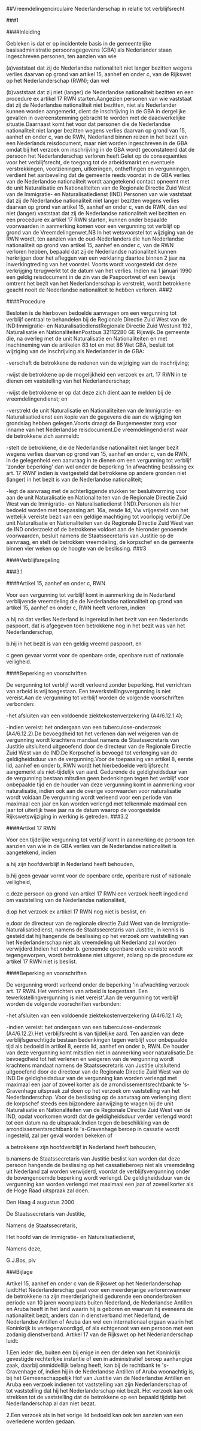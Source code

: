 <meta http-equiv='Content-Type' content='text/html; charset=utf-8' />

##Vreemdelingencirculaire Nederlanderschap in relatie tot verblijfsrecht

###1 

####Inleiding

Gebleken is dat er op incidentele basis in de gemeentelijke basisadministratie persoonsgegevens (GBA) als Nederlander staan ingeschreven personen, ten aanzien van wie

(a)vaststaat dat zij de Nederlandse nationaliteit niet langer bezitten wegens verlies daarvan op grond van artikel 15, aanhef en onder c, van de Rijkswet op het Nederlanderschap (RWN); dan wel

(b)vaststaat dat zij niet (langer) de Nederlandse nationaliteit bezitten en een procedure ex artikel 17 RWN starten.Aangezien personen van wie vaststaat dat zij de Nederlandse nationaliteit niet bezitten, niet als Nederlander kunnen worden aangemerkt, dient de inschrijving in de GBA in dergelijke gevallen in overeenstemming gebracht te worden met de daadwerkelijke situatie.Daarnaast komt het voor dat personen die de Nederlandse nationaliteit niet langer bezitten wegens verlies daarvan op grond van 15, aanhef en onder c, van de RWN, Nederland binnen reizen in het bezit van een Nederlands reisdocument, maar niet worden ingeschreven in de GBA omdat bij het verzoek om inschrijving in de GBA wordt geconstateerd dat de persoon het Nederlanderschap verloren heeft.Gelet op de consequenties voor het verblijfsrecht, de toegang tot de arbeidsmarkt en eventuele verstrekkingen, voorzieningen, uitkeringen, ontheffingen en vergunningen, verdient het aanbeveling dat de gemeente reeds voordat in de GBA verlies van de Nederlandse nationaliteit wordt aangetekend contact opneemt met de unit Naturalisatie en Nationaliteiten van de Regionale Directie Zuid West van de Immigratie- en Naturalisatiedienst (IND).Personen van wie vaststaat dat zij de Nederlandse nationaliteit niet langer bezitten wegens verlies daarvan op grond van artikel 15, aanhef en onder c, van de RWN, dan wel niet (langer) vaststaat dat zij de Nederlandse nationaliteit wel bezitten en een procedure ex artikel 17 RWN starten, kunnen onder bepaalde voorwaarden in aanmerking komen voor een vergunning tot verblijf op grond van de Vreemdelingenwet.NB In het wetsvoorstel tot wijziging van de RWN wordt, ten aanzien van de oud-Nederlanders die hun Nederlandse nationaliteit op grond van artikel 15, aanhef en onder c, van de RWN verloren hebben, bepaald dat zij de Nederlandse nationaliteit kunnen herkrijgen door het afleggen van een verklaring daartoe binnen 2 jaar na inwerkingtreding van het voorstel. Voorts wordt voorgesteld dat deze verkrijging terugwerkt tot de datum van het verlies. Indien na 1 januari 1990 een geldig reisdocument in de zin van de Paspoortwet of een bewijs omtrent het bezit van het Nederlanderschap is verstrekt, wordt betrokkene geacht nooit de Nederlandse nationaliteit te hebben verloren. 
###2 

####Procedure

Besloten is de hierboven bedoelde aanvragen om een vergunning tot verblijf centraal te behandelen bij de Regionale Directie Zuid West van de IND:Immigratie- en NaturalisatiedienstRegionale Directie Zuid Westunit 192, Naturalisatie en NationaliteitenPostbus 32112280 GE Rijswijk.De gemeente die, na overleg met de unit Naturalisatie en Nationaliteiten en met inachtneming van de artikelen 83 tot en met 86 Wet GBA, besluit tot wijziging van de inschrijving als Nederlander in de GBA:

-verschaft de betrokkene de redenen van de wijziging van de inschrijving;

-wijst de betrokkene op de mogelijkheid een verzoek ex art. 17 RWN in te dienen om vaststelling van het Nederlanderschap;

-wijst de betrokkene er op dat deze zich dient aan te melden bij de vreemdelingendienst; en

-verstrekt de unit Naturalisatie en Nationaliteiten van de Immigratie- en Naturalisatiedienst een kopie van de gegevens die aan de wijziging ten grondslag hebben gelegen.Voorts draagt de Burgemeester zorg voor inname van het Nederlandse reisdocument.De vreemdelingendienst waar de betrokkene zich aanmeldt:

-stelt de betrokkene, die de Nederlandse nationaliteit niet langer bezit wegens verlies daarvan op grond van 15, aanhef en onder c, van de RWN, in de gelegenheid een aanvraag in te dienen om een vergunning tot verblijf 'zonder beperking' dan wel onder de beperking 'in afwachting beslissing ex art. 17 RWN' indien is vastgesteld dat betrokkene op andere gronden niet (langer) in het bezit is van de Nederlandse nationaliteit;

-legt de aanvraag met de achterliggende stukken ter besluitvorming voor aan de unit Naturalisatie en Nationaliteiten van de Regionale Directie Zuid West van de Immigratie- en Naturalisatiedienst (IND).Personen als hier bedoeld worden met toepassing art. 16a, zesde lid, Vw vrijgesteld van het wettelijk vereiste bezit van een geldige machtiging tot voorlopig verblijf.De unit Naturalisatie en Nationaliteiten van de Regionale Directie Zuid West van de IND onderzoekt of de betrokkene voldoet aan de hieronder genoemde voorwaarden, besluit namens de Staatssecretaris van Justitie op de aanvraag, en stelt de betrokken vreemdeling, de korpschef en de gemeente binnen vier weken op de hoogte van de beslissing. 
###3 

####Verblijfsregeling

###3.1 

####Artikel 15, aanhef en onder c, RWN

Voor een vergunning tot verblijf komt in aanmerking de in Nederland verblijvende vreemdeling die de Nederlandse nationaliteit op grond van artikel 15, aanhef en onder c, RWN heeft verloren, indien

a.hij na dat verlies Nederland is ingereisd in het bezit van een Nederlands paspoort, dat is afgegeven toen betrokkene nog in het bezit was van het Nederlanderschap,

b.hij in het bezit is van een geldig vreemd paspoort, en

c.geen gevaar vormt voor de openbare orde, openbare rust of nationale veiligheid. 

####Beperking en voorschriften

De vergunning tot verblijf wordt verleend zonder beperking. Het verrichten van arbeid is vrij toegestaan. Een tewerkstellingsvergunning is niet vereist.Aan de vergunning tot verblijf worden de volgende voorschriften verbonden:

-het afsluiten van een voldoende ziektekostenverzekering (A4/6.12.1.4);

-indien vereist: het ondergaan van een tuberculose-onderzoek (A4/6.12.2).De bevoegdheid tot het verlenen dan wel weigeren van de vergunning wordt krachtens mandaat namens de Staatssecretaris van Justitie uitsluitend uitgeoefend door de directeur van de Regionale Directie Zuid West van de IND.De Korpschef is bevoegd tot verlenging van de geldigheidsduur van de vergunning.Voor de toepassing van artikel 8, eerste lid, aanhef en onder b, RWN wordt het hierbedoelde verblijfsrecht aangemerkt als niet-tijdelijk van aard. Gedurende de geldigheidsduur van de vergunning bestaan mitsdien geen bedenkingen tegen het verblijf voor onbepaalde tijd en de houder van deze vergunning komt in aanmerking voor naturalisatie, indien ook aan de overige voorwaarden voor naturalisatie wordt voldaan.De vergunning wordt verleend voor een periode van maximaal een jaar en kan worden verlengd met telkenmale maximaal een jaar tot uiterlijk twee jaar na de datum waarop de voorgestelde Rijkswetswijziging in werking is getreden. 
###3.2 

####Artikel 17 RWN

Voor een tijdelijke vergunning tot verblijf komt in aanmerking de persoon ten aanzien van wie in de GBA verlies van de Nederlandse nationaliteit is aangetekend, indien

a.hij zijn hoofdverblijf in Nederland heeft behouden,

b.hij geen gevaar vormt voor de openbare orde, openbare rust of nationale veiligheid,

c.deze persoon op grond van artikel 17 RWN een verzoek heeft ingediend om vaststelling van de Nederlandse nationaliteit,

d.op het verzoek ex artikel 17 RWN nog niet is beslist, en

e.door de directeur van de regionale directie Zuid West van de Immigratie- Naturalisatiedienst, namens de Staatssecretaris van Justitie, in kennis is gesteld dat hij hangende de beslissing op het verzoek om vaststelling van het Nederlanderschap niet als vreemdeling uit Nederland zal worden verwijderd.Indien het onder b. genoemde openbare orde vereiste wordt tegengeworpen, wordt betrokkene niet uitgezet, zolang op de procedure ex artikel 17 RWN niet is beslist. 

####Beperking en voorschriften

De vergunning wordt verleend onder de beperking 'in afwachting verzoek art. 17 RWN. Het verrichten van arbeid is toegestaan. Een tewerkstellingvergunning is niet vereist'.Aan de vergunning tot verblijf worden de volgende voorschriften verbonden:

-het afsluiten van een voldoende ziektekostenverzekering (A4/6.12.1.4);

-indien vereist: het ondergaan van een tuberculose-onderzoek (A4/6.12.2).Het verblijfsrecht is van tijdelijke aard. Ten aanzien van deze verblijfsgerechtigde bestaan bedenkingen tegen verblijf voor onbepaalde tijd als bedoeld in artikel 8, eerste lid, aanhef en onder b, RWN. De houder van deze vergunning komt mitsdien niet in aanmerking voor naturalisatie.De bevoegdheid tot het verlenen en weigeren van de vergunning wordt krachtens mandaat namens de Staatssecretaris van Justitie uitsluitend uitgeoefend door de directeur van de Regionale Directie Zuid West van de IND.De geldigheidsduur van de vergunning kan worden verlengd met maximaal een jaar of zoveel korter als de arrondissementsrechtbank te 's-Gravenhage uitspraak zal doen op het verzoek om vaststelling van het Nederlanderschap. Voor de beslissing op de aanvraag om verlenging dient de korpschef steeds een bijzondere aanwijzing te vragen bij de unit Naturalisatie en Nationaliteiten van de Regionale Directie Zuid West van de IND, opdat voorkomen wordt dat de geldigheidsduur verder verlengd wordt tot een datum na de uitspraak.Indien tegen de beschikking van de arrondissementsrechtbank te 's-Gravenhage beroep in cassatie wordt ingesteld, zal per geval worden bekeken of

a.betrokkene zijn hoofdverblijf in Nederland heeft behouden,

b.namens de Staatssecretaris van Justitie beslist kan worden dat deze persoon hangende de beslissing op het cassatieberoep niet als vreemdeling uit Nederland zal worden verwijderd, voordat de verblijfsvergunning onder de bovengenoemde beperking wordt verlengd. De geldigheidsduur van de vergunning kan worden verlengd met maximaal een jaar of zoveel korter als de Hoge Raad uitspraak zal doen.

Den Haag
4 augustus 2000

De 
Staatssecretaris van Justitie, 

Namens de Staatssecretaris,

Het 
hoofd van de Immigratie- en Naturalisatiedienst,

Namens deze,

G.J.Bos, plv

###Bijlage 

Artikel 15, aanhef en onder c van de Rijkswet op het Nederlanderschap luidt:Het Nederlanderschap gaat voor een meerderjarige verloren:wanneer de betrokkene na zijn meerderjarigheid gedurende een ononderbroken periode van 10 jaren woonplaats buiten Nederland, de Nederlandse Antillen en Aruba heeft in het land waarin hij is geboren en waarvan hij eveneens de nationaliteit bezit, anders dan in dienstverband met Nederland, de Nederlandse Antillen of Aruba dan wel een internationaal orgaan waarin het Koninkrijk is vertegenwoordigd, of als echtgenoot van een persoon met een zodanig dienstverband. Artikel 17 van de Rijkswet op het Nederlanderschap luidt:

1.Een ieder die, buiten een bij enige in een der delen van het Koninkrijk gevestigde rechterlijke instantie of een in administratief beroep aanhangige zaak, daarbij onmiddellijk belang heeft, kan bij de rechtbank te 's-Gravenhage of, indien hij in de Nederlandse Antillen of Aruba woonachtig is, bij het Gemeenschappelijk Hof van Justitie van de Nederlandse Antillen en Aruba een verzoek indienen tot vaststelling van zijn Nederlanderschap of tot vaststelling dat hij het Nederlanderschap niet bezit. Het verzoek kan ook strekken tot de vaststelling dat de betrokkene op een bepaald tijdstip het Nederlanderschap al dan niet bezat.

2.Een verzoek als in het vorige lid bedoeld kan ook ten aanzien van een overledene worden gedaan.

